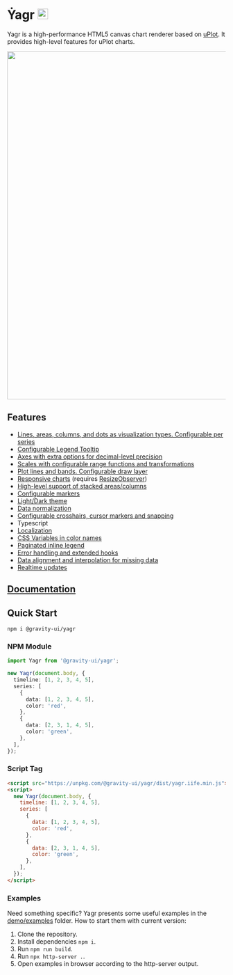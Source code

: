 # Ẏagr <img src="https://raw.githubusercontent.com/gravity-ui/yagr/main/docs/assets/yagr.svg" width="24px" height="24px" />

Yagr is a high-performance HTML5 canvas chart renderer based on [uPlot](https://github.com/leeoniya/uPlot). It provides high-level features for uPlot charts.

<img src="https://raw.githubusercontent.com/gravity-ui/yagr/main/docs/assets/demo.png" width="800" />

## Features

- [Lines, areas, columns, and dots as visualization types. Configurable per series](https://yagr.tech/en/api/visualization)
- [Configurable Legend Tooltip](https://yagr.tech/en/plugins/tooltip)
- [Axes with extra options for decimal-level precision](https://yagr.tech/en/api/axes)
- [Scales with configurable range functions and transformations](https://yagr.tech/en/api/scales)
- [Plot lines and bands. Configurable draw layer](https://yagr.tech/en/plugins/plot-lines)
- [Responsive charts](https://yagr.tech/en/api/settings#adaptivity) (requires [ResizeObserver](https://developer.mozilla.org/en-US/docs/Web/API/ResizeObserver))
- [High-level support of stacked areas/columns](https://yagr.tech/en/api/scales#stacking)
- [Configurable markers](./docs/api/markers.md)
- [Light/Dark theme](https://yagr.tech/en/api/settings#theme)
- [Data normalization](https://yagr.tech/en/api/scales#normalization)
- [Configurable crosshairs, cursor markers and snapping](https://yagr.tech/en/api/cursor)
- Typescript
- [Localization](https://yagr.tech/en/api/settings#localization)
- [CSS Variables in color names](https://yagr.tech/en/api/css)
- [Paginated inline legend](https://yagr.tech/en/plugins/legend)
- [Error handling and extended hooks](https://yagr.tech/en/api/lifecycle)
- [Data alignment and interpolation for missing data](https://yagr.tech/en/api/data-processing)
- [Realtime updates](https://yagr.tech/en/api/dynamic-updates)

## [Documentation](https://yagr.tech)

## Quick Start

```
npm i @gravity-ui/yagr
```

### NPM Module

```typescript
import Yagr from '@gravity-ui/yagr';

new Yagr(document.body, {
  timeline: [1, 2, 3, 4, 5],
  series: [
    {
      data: [1, 2, 3, 4, 5],
      color: 'red',
    },
    {
      data: [2, 3, 1, 4, 5],
      color: 'green',
    },
  ],
});
```

### Script Tag

```html
<script src="https://unpkg.com/@gravity-ui/yagr/dist/yagr.iife.min.js"></script>
<script>
  new Yagr(document.body, {
    timeline: [1, 2, 3, 4, 5],
    series: [
      {
        data: [1, 2, 3, 4, 5],
        color: 'red',
      },
      {
        data: [2, 3, 1, 4, 5],
        color: 'green',
      },
    ],
  });
</script>
```

### Examples

Need something specific? Yagr presents some useful examples in the [demo/examples](./demo/examples/) folder. How to start them with current version:

1. Clone the repository.
2. Install dependencies `npm i`.
3. Run `npm run build`.
4. Run `npx http-server .`.
5. Open examples in browser according to the http-server output.
